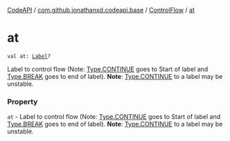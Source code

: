 [CodeAPI](../../index.md) / [com.github.jonathanxd.codeapi.base](../index.md) / [ControlFlow](index.md) / [at](.)

# at

`val at: `[`Label`](../-label/index.md)`?`

Label to control flow (Note: [Type.CONTINUE](-type/-c-o-n-t-i-n-u-e.md) goes to Start of label and [Type.BREAK](-type/-b-r-e-a-k.md) goes to end of label).
**Note**: [Type.CONTINUE](-type/-c-o-n-t-i-n-u-e.md) to a label may be unstable.

### Property

`at` - Label to control flow (Note: [Type.CONTINUE](-type/-c-o-n-t-i-n-u-e.md) goes to Start of label and [Type.BREAK](-type/-b-r-e-a-k.md) goes to end of label).
**Note**: [Type.CONTINUE](-type/-c-o-n-t-i-n-u-e.md) to a label may be unstable.